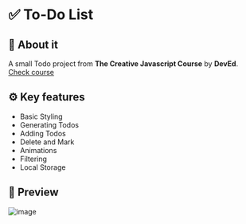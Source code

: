 # ✅ To-Do List

## 🎯 About it
A small Todo project from <b>The Creative Javascript Course</b> by <b>DevEd</b>.
[Check course](https://developedbyed.com/p/the-creative-javascript-course "The Creative Javascript Course")

## ⚙️ Key features
- Basic Styling
- Generating Todos
- Adding Todos
- Delete and Mark
- Animations
- Filtering
- Local Storage
 
## 🎨 Preview
![image](https://user-images.githubusercontent.com/54909696/170127411-22681d95-4097-41c0-bfdb-7aa79ed80754.png)
